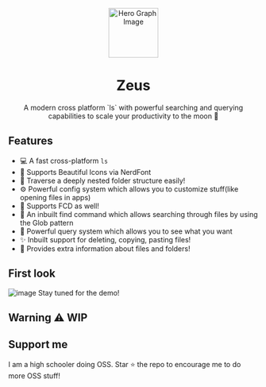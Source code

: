 <p align="center">
  <img width="100px" src="https://api.iconify.design/noto-v1:telescope.svg" align="center" alt="Hero Graph Image" />
  <h1 align="center">Zeus </h1>
  <p align="center"> A modern cross platform `ls` with powerful searching and querying capabilities to scale your productivity to the moon 🚀
  </p>
</p>

## Features
- 💻 A fast cross-platform `ls`
- 🎨 Supports Beautiful Icons via NerdFont
- 📁 Traverse a deeply nested folder structure easily!
- ⚙  Powerful config system which allows you to customize stuff(like opening files in apps)
- 💪 Supports FCD as well!
- 🔎 An inbuilt find command which allows searching through files by using the Glob pattern 
- 🧐 Powerful query system which allows you to see what you want 
- ✨ Inbuilt support for deleting, copying, pasting files! 
-  📄 Provides extra information about files and folders! 
## First look
![image](https://user-images.githubusercontent.com/58482194/139567326-6e24585b-39cd-4cbc-a828-4f6621bdb6ed.png)
Stay tuned for the demo!

## Warning ⚠ WIP

## Support me
I am a high schooler doing OSS. Star ⭐ the repo to encourage me to do more OSS stuff!
